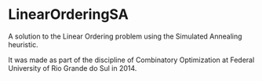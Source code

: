 # LinearOrderingSA

A solution to the Linear Ordering problem using the Simulated Annealing heuristic.

It was made as part of the discipline of Combinatory Optimization at Federal University of Rio Grande do Sul in 2014.
